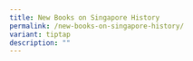 ```yaml
---
title: New Books on Singapore History
permalink: /new-books-on-singapore-history/
variant: tiptap
description: ""
---
```

<p></p>